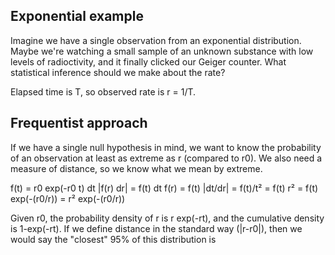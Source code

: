 ## Exponential example

Imagine we have a single observation from an exponential distribution. Maybe we're watching a small sample of an unknown substance with low levels of radioctivity, and it finally clicked our Geiger counter. What statistical inference should we make about the rate?

Elapsed time is T, so observed rate is r = 1/T.

## Frequentist approach

If we have a single null hypothesis in mind, we want to know the probability of an observation at least as extreme as r (compared to r0). We also need a measure of distance, so we know what we mean by extreme.

f(t) = r0 exp(-r0 t) dt
|f(r) dr| = f(t) dt
f(r) = f(t) |dt/dr| = f(t)/t² = f(t) r² = f(t) exp(-(r0/r)) 
	= r² exp(-(r0/r)) 

Given r0, the probability density of r is r exp(-rt), and the cumulative density is 1-exp(-rt). If we define distance in the standard way (|r-r0|), then we would say the "closest" 95% of this distribution is 


